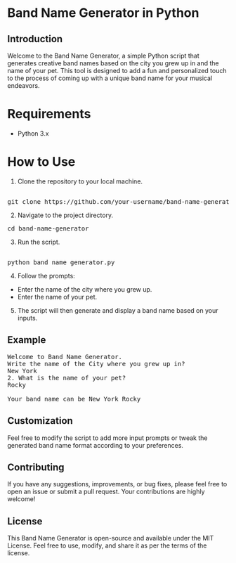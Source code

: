 # Band Name Generator in Python
## Introduction
Welcome to the Band Name Generator, a simple Python script that generates creative band names based on the city you grew up in and the name of your pet. This tool is designed to add a fun and personalized touch to the process of coming up with a unique band name for your musical endeavors.

# Requirements
- Python 3.x

# How to Use
1. Clone the repository to your local machine.
<pre>  
git clone https://github.com/your-username/band-name-generator.git
</pre>
2. Navigate to the project directory.
<pre>
cd band-name-generator
</pre>
3. Run the script.
<pre> 
python band_name_generator.py
</pre>
4. Follow the prompts:
- Enter the name of the city where you grew up.
- Enter the name of your pet.
5. The script will then generate and display a band name based on your inputs.

## Example
<pre>
Welcome to Band Name Generator.
Write the name of the City where you grew up in?
New York
2. What is the name of your pet?
Rocky

Your band name can be New York Rocky
</pre>

## Customization
Feel free to modify the script to add more input prompts or tweak the generated band name format according to your preferences.

## Contributing
If you have any suggestions, improvements, or bug fixes, please feel free to open an issue or submit a pull request. Your contributions are highly welcome!

## License
This Band Name Generator is open-source and available under the MIT License. Feel free to use, modify, and share it as per the terms of the license.